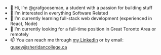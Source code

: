 - 👋 Hi, I’m @grafgooseman, a student with a passion for building stuff
- 👀 I’m interested in everything Software Related
- 🌱 I’m currently learning full-stack web development (experienced in React, Node)
- 💞️ I’m currently looking for a full-time position in Great Toronto Area or remotely 
- 📫 You can reach me through [my LinkedIn](https://www.linkedin.com/in/gusev-artem/ "Artem's LinkedIn") or by email: [gusev@sheridancollege.ca](mailto:gusev@sheridancollege.ca "Artem's email")

<!---
grafgooseman/grafgooseman is a ✨ special ✨ repository because its `README.md` (this file) appears on your GitHub profile.
You can click the Preview link to take a look at your changes.
--->

